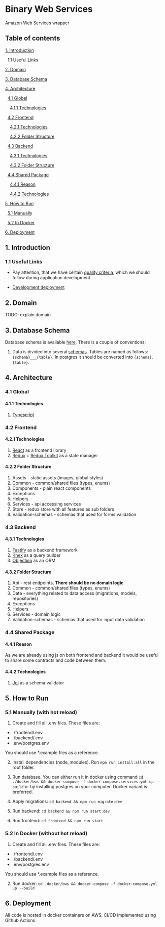 # Binary Web Services

Amazon Web Services wrapper

## Table of contents

[1. Introduction](#1-Introduction)

&nbsp;&nbsp;[1.1 Useful Links](#11-useful-links)

[2. Domain](#2-Domain)

[3. Database Schema](#3-Database-Schema)

[4. Architecture](#3-Architecture)

&nbsp;&nbsp;[4.1 Global](#41-Global)

&nbsp;&nbsp;&nbsp;&nbsp;[4.1.1 Technologies](#411-Technologies)

&nbsp;&nbsp;[4.2 Frontend](#42-Frontend)

&nbsp;&nbsp;&nbsp;&nbsp;[4.2.1 Technologies](#421-Technologies)

&nbsp;&nbsp;&nbsp;&nbsp;[4.2.2 Folder Structure](#422-Folder-Structure)

&nbsp;&nbsp;[4.3 Backend](#43-Backend)

&nbsp;&nbsp;&nbsp;&nbsp;[4.3.1 Technologies](#431-Technologies)

&nbsp;&nbsp;&nbsp;&nbsp;[4.3.2 Folder Structure](#432-Folder-Structure)

&nbsp;&nbsp;[4.4 Shared Package](#44-Shared-Package)

&nbsp;&nbsp;&nbsp;&nbsp;[4.4.1 Reason](#431-Reason)

&nbsp;&nbsp;&nbsp;&nbsp;[4.4.2 Technologies](#442-Technologies)

[5. How to Run](#5-How-to-Run)

&nbsp;&nbsp;[5.1 Manually](#51-Manually)

&nbsp;&nbsp;[5.2 In Docker](#52-In-Docker)

[6. Deployment](#6-Deployment)

## 1. Introduction

### 1.1 Useful Links

- Pay attention, that we have certain [quality criteria](https://github.com/BinaryStudioAcademy/quality-criteria/blob/production/source/javascript.md), which we should follow during application development.

- [Development deployment](https://development.bws-cloud.com/)

## 2. Domain

TODO: explain domain

## 3. Database Schema

Database schema is available [here](https://dbdiagram.io/d/61dc0204f8370f0a2eebc133). There is a couple of conventions:

1. Data is divided into several [schemas](https://www.postgresql.org/docs/9.1/ddl-schemas.html). Tables are named as follows: `{schema}___{table}`. In postgres it should be converted into `{schema}.{table}`.

## 4. Architecture

### 4.1 Global

#### 4.1.1 Technologies

1. [Typescript](https://www.typescriptlang.org/)

### 4.2 Frontend

#### 4.2.1 Technologies

1. [React](https://reactjs.org/) as a frontend library
2. [Redux](https://redux.js.org/) + [Redux Toolkit](https://redux-toolkit.js.org/) as a state manager

#### 4.2.2 Folder Structure

1. Assets - static assets (images, global styles)
2. Common - common/shared files (types, enums)
3. Components - plain react components
4. Exceptions
5. Helpers
6. Services - api accessing services
7. Store - redux store with all features as sub folders
8. Validation-schemas - schemas that used for forms validation

### 4.3 Backend

#### 4.3.1 Technologies

1. [Fastify](https://www.fastify.io/) as a backend framework
2. [Knex](https://knexjs.org/) as a query builder
3. [Objection](https://vincit.github.io/objection.js/) as an ORM

#### 4.3.2 Folder Structure

1. Api - rest endpoints. **There should be no domain logic**
2. Common - common/shared files (types, enums)
3. Data - everything related to data access (migrations, models, repositories)
4. Exceptions
5. Helpers
6. Services - domain logic
7. Validation-schemas - schemas that used for input data validation

### 4.4 Shared Package

#### 4.4.1 Reason

As we are already using js on both frontend and backend it would be useful to share some contracts and code between them.

#### 4.4.2 Technologies

1. [Joi](https://github.com/sideway/joi) as a schema validator

## 5. How to Run

### 5.1 Manually (with hot reload)

1. Create and fill all .env files. These files are:

- ./frontend/.env
- ./backend/.env
- .env/postgres.env

You should use \*.example files as a reference.

2. Install dependencies (node_modules). Run `npm run install:all` in the root folder.

3. Run database. You can either run it in docker using command `cd ./docker/bws && docker-compose -f docker-compose.services.yml up --build` or by installing postgres on your computer. Docker variant is preferred.

4. Apply migrations: `cd backend && npm run migrate:dev`

5. Run backend: `cd backend && npm run start:dev`

6. Run frontend: `cd frontend && npm run start`

### 5.2 In Docker (without hot reload)

1. Create and fill all .env files. These files are:

- ./frontend/.env
- ./backend/.env
- .env/postgres.env

You should use \*.example files as a reference.

2. Run docker: `cd .docker/bws && docker-compose -f docker-compose.yml up --build`

## 6. Deployment

All code is hosted in docker containers on AWS. CI/CD implemented using Github Actions
